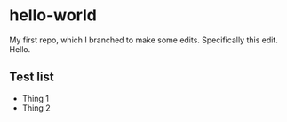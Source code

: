 # hello-world
My first repo, which I branched to make some edits. Specifically this edit. Hello.
## Test list
* Thing 1
* Thing 2
